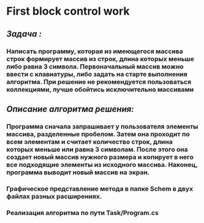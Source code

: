 # First block control work
## *Задача :* 
### Написать программу, которая из имеющегося массива строк формирует массив из строк, длина которых меньше либо равна 3 символа. Первоначальный массив можно ввести с клавиатуры, либо задать на старте выполнения алгоритма. При решение не рекомендуется пользоваться коллекциями, лучше обойтись исключительно массивами
## _Описание алгоритма решения:_
### Программа сначала запрашивает у пользователя элементы массива, разделенные пробелом. Затем она проходит по всем элементам и считает количество строк, длина которых меньше или равна 3 символам. После этого она создает новый массив нужного размера и копирует в него все подходящие элементы из исходного массива. Наконец, программа выводит новый массив на экран.
### Графическое представление метода в папке Schem в двух файлах разных расширениях.
### Реализация алгоритма по пути Task/Program.cs